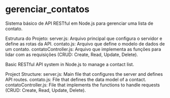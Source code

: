# gerenciar_contatos
Sistema básico de API RESTful em Node.js para gerenciar uma lista de contato.

Estrutura do Projeto:
server.js: Arquivo principal que configura o servidor e define as rotas da API.
contato.js: Arquivo que define o modelo de dados de um contato.
contatoController.js: Arquivo que implementa as funções para lidar com as requisições (CRUD: Create, Read, Update, Delete).


Basic RESTful API system in Node.js to manage a contact list.

Project Structure:
server.js: Main file that configures the server and defines API routes.
contato.js: File that defines the data model of a contact.
contatoController.js: File that implements the functions to handle requests (CRUD: Create, Read, Update, Delete).
